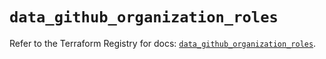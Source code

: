 # `data_github_organization_roles`

Refer to the Terraform Registry for docs: [`data_github_organization_roles`](https://registry.terraform.io/providers/integrations/github/6.7.1/docs/data-sources/organization_roles).
